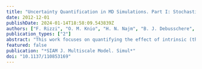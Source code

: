```yaml
---
title: "Uncertainty Quantification in MD Simulations. Part I: Stochastic reformulation of the forward problem"
date: 2012-12-01
publishDate: 2024-01-14T18:58:09.543839Z
authors: ["F. Rizzi", "O. M. Knio", "H. N. Najm", "B. J. Debusschere", "K. Sargsyan", "M. Salloum", "H. Adalsteinsson"]
publication_types: ["2"]
abstract: "This work focuses on quantifying the effect of intrinsic (thermal) noise and parametric uncertainty in molecular dynamics (MD) simulations. We consider isothermal, isobaric MD simulations of TIP4P (or four-site) water at ambient conditions, $T=298$ K and $P=1$ atm. Parametric uncertainty is assumed to originate from three force-field parameters that are parametrized in terms of standard uniform random variables. The thermal fluctuations inherent in MD simulations combine with parametric uncertainty to yield nondeterministic, noisy MD predictions of bulk water properties. Relying on polynomial chaos (PC) expansions, we develop a framework that enables us to isolate the impact of parametric uncertainty on the MD predictions and control the effect of the intrinsic noise. We construct the PC representations of quantities of interest (QoIs) using two different approaches: nonintrusive spectral projection (NISP) and Bayesian inference. We verify a priori the legitimacy of the NISP approach by verifying that the MD data satisfy regularity and smoothness conditions in the parameter space. The Bayesian inference approach relies on adaptively sampling the parameter space, based on analyzing the convergence of the PC expansions at different approximation levels. We show that for the present case, the effect of the thermal noise in the atomistic system can be controlled, and the MD predictions for the QoIs can be suitably represented using low-order PC models."
featured: false
publication: "*SIAM J. Multiscale Model. Simul*"
doi: "10.1137/110853169"
---
```


